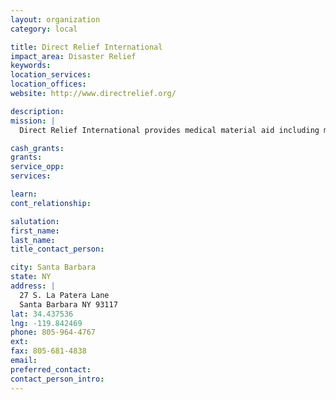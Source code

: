 ```yaml
---
layout: organization
category: local

title: Direct Relief International
impact_area: Disaster Relief
keywords: 
location_services: 
location_offices: 
website: http://www.directrelief.org/

description: 
mission: |
  Direct Relief International provides medical material aid including medicines, medical supplies and equipment to strengthen in-country health efforts around the world to improve the quality of life for the most impoverished people. In 2005, Direct Relief provided $211 million (wholesale) in medical material aid serving 29.1 million people in 51 countries worldwide. For every dollar we spend, we leverage that support to help six people in need with medicines and supplies worth nearly $30 wholesale. 

cash_grants: 
grants: 
service_opp: 
services: 

learn: 
cont_relationship: 

salutation: 
first_name: 
last_name: 
title_contact_person: 

city: Santa Barbara
state: NY
address: |
  27 S. La Patera Lane  
  Santa Barbara NY 93117
lat: 34.437536
lng: -119.842469
phone: 805-964-4767
ext: 
fax: 805-681-4838
email: 
preferred_contact: 
contact_person_intro: 
---
```

